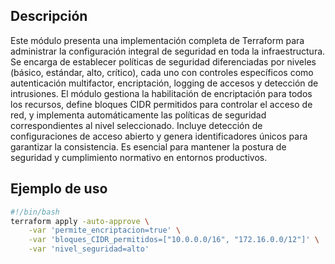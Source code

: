 ## Descripción

Este módulo presenta una implementación completa de Terraform para administrar la configuración integral de seguridad en toda la infraestructura. Se encarga de establecer políticas de seguridad diferenciadas por niveles (básico, estándar, alto, crítico), cada uno con controles específicos como autenticación multifactor, encriptación, logging de accesos y detección de intrusiones. El módulo gestiona la habilitación de encriptación para todos los recursos, define bloques CIDR permitidos para controlar el acceso de red, y implementa automáticamente las políticas de seguridad correspondientes al nivel seleccionado. Incluye detección de configuraciones de acceso abierto y genera identificadores únicos para garantizar la consistencia. Es esencial para mantener la postura de seguridad y cumplimiento normativo en entornos productivos.

## Ejemplo de uso

```bash
#!/bin/bash
terraform apply -auto-approve \
    -var 'permite_encriptacion=true' \
    -var 'bloques_CIDR_permitidos=["10.0.0.0/16", "172.16.0.0/12"]' \
    -var 'nivel_seguridad=alto'
```
